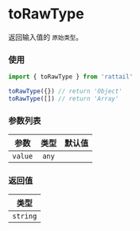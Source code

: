 # toRawType

返回输入值的 `原始类型`。

### 使用

```ts
import { toRawType } from 'rattail'

toRawType({}) // return 'Object'
toRawType([]) // return 'Array'
```

### 参数列表

| 参数    | 类型  | 默认值 |
| ------- | :---: | -----: |
| `value` | `any` |        |

### 返回值

|   类型   |
| :------: |
| `string` |
